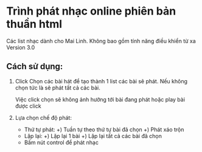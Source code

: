 # Trình phát nhạc online phiên bản thuần html
Các list nhạc dành cho Mai Linh. Không bao gồm tính năng điều khiển từ xa
Version 3.0
## Cách sử dụng:
1. Click Chọn các bài hát để tạo thành 1 list các bài sẽ phát. Nếu không chọn tức là sẽ phát tất cả các bài.
   
   Việc click chọn sẽ không ảnh hưởng tới bài đang phát hoặc play bài được click
3. Lựa chọn chế độ phát:
   - Thứ tự phát:
     +) Tuần tự theo thứ tự bài đã chọn
     +) Phát xáo trộn
    - Lặp lại:
      +) Lặp lại 1 bài
      +) Lặp lại tất cả các bài đã chọn
   - Bấm nút control để phát nhạc

